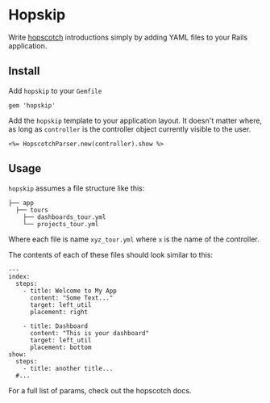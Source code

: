 # Hopskip

Write [hopscotch](https://github.com/linkedin/hopscotch) introductions simply by adding YAML files to your Rails application.

## Install

Add `hopskip` to your `Gemfile`

    gem 'hopskip'

Add the `hopskip` template to your application layout. It doesn't matter where, as long as `controller` is the controller object currently visible to the user.

    <%= HopscotchParser.new(controller).show %>

## Usage

`hopskip` assumes a file structure like this:

    ├── app
      ├── tours
        ├── dashboards_tour.yml
        └── projects_tour.yml

Where each file is name `xyz_tour.yml` where `x` is the name of the controller.

The contents of each of these files should look similar to this:

    ---
    index:
      steps:
        - title: Welcome to My App
          content: "Some Text..."
          target: left_util
          placement: right

        - title: Dashboard
          content: "This is your dashboard"
          target: left_util
          placement: bottom
    show:
      steps:
        - title: another title...
      #...

For a full list of params, check out the hopscotch docs.